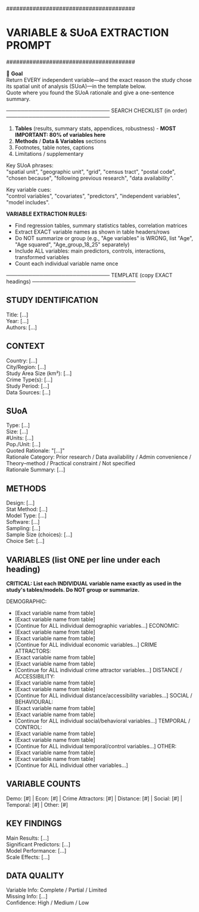 #######################################
#  VARIABLE & SUoA EXTRACTION PROMPT  #
#######################################

🎯 **Goal**  
Return EVERY independent variable—and the exact reason the study chose its spatial unit of analysis (SUoA)—in the template below.  
Quote where you found the SUoA rationale and give a one-sentence summary.

────────────────────────────
SEARCH CHECKLIST (in order) 
────────────────────────────  
1. **Tables** (results, summary stats, appendices, robustness) - **MOST IMPORTANT: 80% of variables here**
2. **Methods** / **Data & Variables** sections  
3. Footnotes, table notes, captions  
4. Limitations / supplementary

Key SUoA phrases:  
"spatial unit", "geographic unit", "grid", "census tract", "postal code", "chosen because", "following previous research", "data availability".

Key variable cues:  
"control variables", "covariates", "predictors", "independent variables", "model includes".

**VARIABLE EXTRACTION RULES:**
- Find regression tables, summary statistics tables, correlation matrices
- Extract EXACT variable names as shown in table headers/rows
- Do NOT summarize or group (e.g., "Age variables" is WRONG, list "Age", "Age squared", "Age_group_18_25" separately)
- Include ALL variables: main predictors, controls, interactions, transformed variables
- Count each individual variable name once

────────────────────────────
TEMPLATE (copy EXACT headings)
────────────────────────────  

## STUDY IDENTIFICATION  
Title: […]  
Year: […]  
Authors: […]

## CONTEXT  
Country: […]  
City/Region: […]  
Study Area Size (km²): […]  
Crime Type(s): […]  
Study Period: […]  
Data Sources: […]

## SUoA  
Type: […]  
Size: […]  
#Units: […]  
Pop./Unit: […]  
Quoted Rationale: "[…]"  
Rationale Category: Prior research / Data availability / Admin convenience / Theory–method / Practical constraint / Not specified  
Rationale Summary: […]

## METHODS  
Design: […]  
Stat Method: […]  
Model Type: […]  
Software: […]  
Sampling: […]  
Sample Size (choices): […]  
Choice Set: […]

## VARIABLES  (list ONE per line under each heading)

**CRITICAL: List each INDIVIDUAL variable name exactly as used in the study's tables/models. Do NOT group or summarize.**

DEMOGRAPHIC:  
  - [Exact variable name from table]
  - [Exact variable name from table]
  - [Continue for ALL individual demographic variables...]
ECONOMIC:  
  - [Exact variable name from table]
  - [Exact variable name from table]
  - [Continue for ALL individual economic variables...]
CRIME ATTRACTORS:  
  - [Exact variable name from table]
  - [Exact variable name from table]
  - [Continue for ALL individual crime attractor variables...]
DISTANCE / ACCESSIBILITY:  
  - [Exact variable name from table]
  - [Exact variable name from table]
  - [Continue for ALL individual distance/accessibility variables...]
SOCIAL / BEHAVIOURAL:  
  - [Exact variable name from table]
  - [Exact variable name from table]
  - [Continue for ALL individual social/behavioral variables...]
TEMPORAL / CONTROL:  
  - [Exact variable name from table]
  - [Exact variable name from table]
  - [Continue for ALL individual temporal/control variables...]
OTHER:  
  - [Exact variable name from table]
  - [Exact variable name from table]
  - [Continue for ALL individual other variables...]

## VARIABLE COUNTS  
Demo: [#] | Econ: [#] | Crime Attractors: [#] | Distance: [#] | Social: [#] | Temporal: [#] | Other: [#]

## KEY FINDINGS  
Main Results: […]  
Significant Predictors: […]  
Model Performance: […]  
Scale Effects: […]

## DATA QUALITY  
Variable Info: Complete / Partial / Limited  
Missing Info: […]  
Confidence: High / Medium / Low
